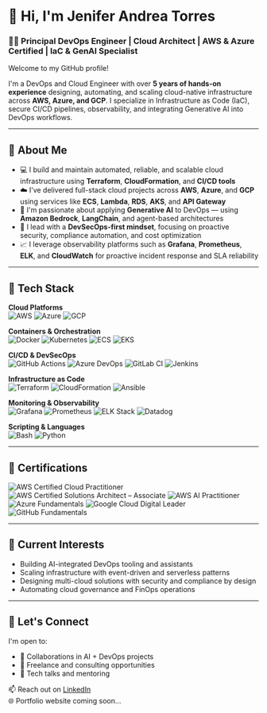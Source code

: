 # 👋 Hi, I'm Jenifer Andrea Torres

### 👩‍💻 Principal DevOps Engineer | Cloud Architect | AWS & Azure Certified | IaC & GenAI Specialist

Welcome to my GitHub profile!

I'm a DevOps and Cloud Engineer with over **5 years of hands-on experience** designing, automating, and scaling cloud-native infrastructure across **AWS, Azure, and GCP**. I specialize in Infrastructure as Code (IaC), secure CI/CD pipelines, observability, and integrating Generative AI into DevOps workflows.

---

## 🚀 About Me

- 💻 I build and maintain automated, reliable, and scalable cloud infrastructure using **Terraform**, **CloudFormation**, and **CI/CD tools**
- ☁️ I’ve delivered full-stack cloud projects across **AWS**, **Azure**, and **GCP** using services like **ECS**, **Lambda**, **RDS**, **AKS**, and **API Gateway**
- 🧠 I'm passionate about applying **Generative AI** to DevOps — using **Amazon Bedrock**, **LangChain**, and agent-based architectures
- 🔐 I lead with a **DevSecOps-first mindset**, focusing on proactive security, compliance automation, and cost optimization
- 📈 I leverage observability platforms such as **Grafana**, **Prometheus**, **ELK**, and **CloudWatch** for proactive incident response and SLA reliability

---

## 🧰 Tech Stack

**Cloud Platforms**  
![AWS](https://img.shields.io/badge/AWS-232F3E?style=flat-square&logo=amazonaws&logoColor=white)
![Azure](https://img.shields.io/badge/Azure-0078D4?style=flat-square&logo=microsoftazure&logoColor=white)
![GCP](https://img.shields.io/badge/GCP-4285F4?style=flat-square&logo=googlecloud&logoColor=white)

**Containers & Orchestration**  
![Docker](https://img.shields.io/badge/Docker-2496ED?style=flat-square&logo=docker&logoColor=white)
![Kubernetes](https://img.shields.io/badge/Kubernetes-326CE5?style=flat-square&logo=kubernetes&logoColor=white)
![ECS](https://img.shields.io/badge/ECS-FF9900?style=flat-square&logo=amazonaws&logoColor=white)
![EKS](https://img.shields.io/badge/EKS-0052CC?style=flat-square&logo=amazonaws&logoColor=white)

**CI/CD & DevSecOps**  
![GitHub Actions](https://img.shields.io/badge/GitHub_Actions-2088FF?style=flat-square&logo=githubactions&logoColor=white)
![Azure DevOps](https://img.shields.io/badge/Azure_DevOps-0078D7?style=flat-square&logo=azuredevops&logoColor=white)
![GitLab CI](https://img.shields.io/badge/GitLab_CI-FC6D26?style=flat-square&logo=gitlab&logoColor=white)
![Jenkins](https://img.shields.io/badge/Jenkins-D24939?style=flat-square&logo=jenkins&logoColor=white)

**Infrastructure as Code**  
![Terraform](https://img.shields.io/badge/Terraform-623CE4?style=flat-square&logo=terraform&logoColor=white)
![CloudFormation](https://img.shields.io/badge/CloudFormation-232F3E?style=flat-square&logo=amazonaws&logoColor=white)
![Ansible](https://img.shields.io/badge/Ansible-EE0000?style=flat-square&logo=ansible&logoColor=white)

**Monitoring & Observability**  
![Grafana](https://img.shields.io/badge/Grafana-F46800?style=flat-square&logo=grafana&logoColor=white)
![Prometheus](https://img.shields.io/badge/Prometheus-E6522C?style=flat-square&logo=prometheus&logoColor=white)
![ELK Stack](https://img.shields.io/badge/ELK-005571?style=flat-square&logo=elasticstack&logoColor=white)
![Datadog](https://img.shields.io/badge/Datadog-632CA6?style=flat-square&logo=datadog&logoColor=white)

**Scripting & Languages**  
![Bash](https://img.shields.io/badge/Bash-4EAA25?style=flat-square&logo=gnubash&logoColor=white)
![Python](https://img.shields.io/badge/Python-3776AB?style=flat-square&logo=python&logoColor=white)

---

## 🧠 Certifications

![AWS Certified Cloud Practitioner](https://img.shields.io/badge/AWS_Cloud_Practitioner-232F3E?style=for-the-badge&logo=amazonaws&logoColor=white)
![AWS Certified Solutions Architect – Associate](https://img.shields.io/badge/AWS_Solutions_Architect-232F3E?style=for-the-badge&logo=amazonaws&logoColor=white)
![AWS AI Practitioner](https://img.shields.io/badge/AWS_AI_Practitioner-FF9900?style=for-the-badge&logo=amazonaws&logoColor=white)
![Azure Fundamentals](https://img.shields.io/badge/AZ-900_Azure_Fundamentals-0078D4?style=for-the-badge&logo=microsoftazure&logoColor=white)
![Google Cloud Digital Leader](https://img.shields.io/badge/Cloud_Digital_Leader-4285F4?style=for-the-badge&logo=googlecloud&logoColor=white)
![GitHub Fundamentals](https://img.shields.io/badge/GitHub_Fundamentals-181717?style=for-the-badge&logo=github&logoColor=white)

---

## 🔭 Current Interests

- Building AI-integrated DevOps tooling and assistants
- Scaling infrastructure with event-driven and serverless patterns
- Designing multi-cloud solutions with security and compliance by design
- Automating cloud governance and FinOps operations

---

## 🤝 Let's Connect

I'm open to:
- 🤖 Collaborations in AI + DevOps projects
- 💼 Freelance and consulting opportunities
- 🎤 Tech talks and mentoring

📫 Reach out on [LinkedIn](https://www.linkedin.com/in/jeniferandreatorres)  
🌐 Portfolio website coming soon...
